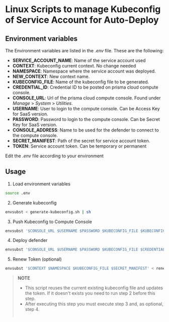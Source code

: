 # Linux Scripts to manage Kubeconfig of Service Account for Auto-Deploy
## Environment variables

The Environment variables are listed in the *.env* file. These are the following: 

* **SERVICE_ACCOUNT_NAME**: Name of the service account used
* **CONTEXT**: Kubeconfig current context. No change needed
* **NAMESPACE**: Namespace where the service account was deployed.
* **NEW_CONTEXT**: New context name.
* **KUBECONFIG_FILE**: Name of the kubeconfig file to be generated.
* **CREDENTIAL_ID**: Credential ID to be posted on prisma cloud compute console.
* **CONSOLE_URL**: Url of the prisma cloud compute console. Found under *Manage* > *System* > *Utilities*.
* **USERNAME**: User to login to the compute console. Can be Access Key for SaaS version.
* **PASSWORD**: Password to login to the compute console. Can be Secret Key for SaaS version.
* **CONSOLE_ADDRESS**: Name to be used for the defender to connect to the compute console.
* **SECRET_MANIFEST**: Path of the secret for service account token.
* **TOKEN**: Service account token. Can be temporary or permanent

Edit the *.env* file according to your environment

## Usage
1. Load environment variables
```bash
source .env
```

2. Generate kubeconfig
```bash
envsubst < generate-kubeconfig.sh | sh
```

3. Push Kubeconfig to Compute Console
```bash
envsubst '$CONSOLE_URL $USERNAME $PASSWORD $KUBECONFIG_FILE $KUBECONFIG_NAME' < push-kubeconfig.sh | sh
```

4. Deploy defender
```bash
envsubst '$CONSOLE_URL $USERNAME $PASSWORD $KUBECONFIG_FILE $CREDENTIAL_ID $CONSOLE_ADDRESS $NAMESPACE' < deploy-defender.sh | sh 
```

5. Renew Token (optional)
```bash
envsubst '$CONTEXT $NAMESPACE $KUBECONFIG_FILE $SECRET_MANIFEST' < renew-token.sh | sh 
```
> **NOTE**
> * This script reuses the current existing kubeconfig file and updates the token. If it doesn't exists you need to run step 2 before this step.
> * After executing this step you must execute step 3 and, as optional, step 4.
> <br></br>